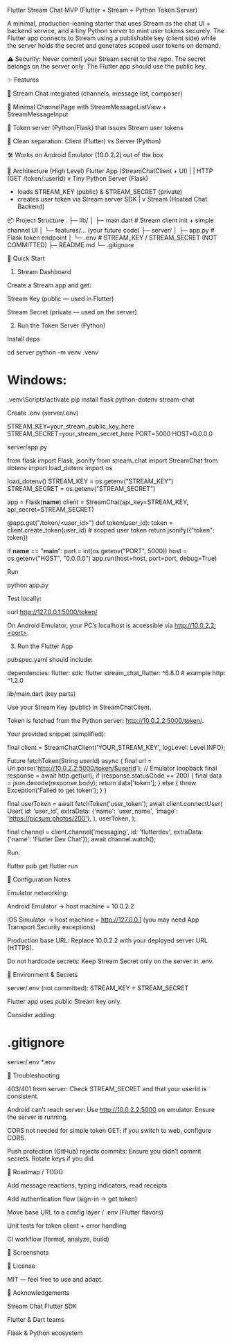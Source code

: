 Flutter Stream Chat MVP (Flutter + Stream + Python Token Server)








A minimal, production-leaning starter that uses Stream as the chat UI + backend service, and a tiny Python server to mint user tokens securely.
The Flutter app connects to Stream using a publishable key (client side) while the server holds the secret and generates scoped user tokens on demand.

⚠️ Security: Never commit your Stream secret to the repo. The secret belongs on the server only. The Flutter app should use the public key.

✨ Features

🔌 Stream Chat integrated (channels, message list, composer)

🧪 Minimal ChannelPage with StreamMessageListView + StreamMessageInput

🔐 Token server (Python/Flask) that issues Stream user tokens

🧱 Clean separation: Client (Flutter) vs Server (Python)

🛠️ Works on Android Emulator (10.0.2.2) out of the box

🧭 Architecture (High Level)
Flutter App (StreamChatClient + UI)
        |
        | HTTP (GET /token/:userId)
        v
Tiny Python Server (Flask)
  - loads STREAM_KEY (public) & STREAM_SECRET (private)
  - creates user token via Stream server SDK
        |
        v
Stream (Hosted Chat Backend)

📦 Project Structure
.
├─ lib/
│  ├─ main.dart                      # Stream client init + simple channel UI
│  └─ features/... (your future code)
├─ server/
│  ├─ app.py                         # Flask token endpoint
│  └─ .env                           # STREAM_KEY / STREAM_SECRET (NOT COMMITTED)
├─ README.md
└─ .gitignore

🚀 Quick Start
1) Stream Dashboard

Create a Stream app and get:

Stream Key (public — used in Flutter)

Stream Secret (private — used on the server)

2) Run the Token Server (Python)

Install deps

cd server
python -m venv .venv
# Windows:
.venv\Scripts\activate
pip install flask python-dotenv stream-chat


Create .env (server/.env)

STREAM_KEY=your_stream_public_key_here
STREAM_SECRET=your_stream_secret_here
PORT=5000
HOST=0.0.0.0


server/app.py

from flask import Flask, jsonify
from stream_chat import StreamChat
from dotenv import load_dotenv
import os

load_dotenv()
STREAM_KEY = os.getenv("STREAM_KEY")
STREAM_SECRET = os.getenv("STREAM_SECRET")

app = Flask(__name__)
client = StreamChat(api_key=STREAM_KEY, api_secret=STREAM_SECRET)

@app.get("/token/<user_id>")
def token(user_id):
    token = client.create_token(user_id)  # scoped user token
    return jsonify({"token": token})

if __name__ == "__main__":
    port = int(os.getenv("PORT", 5000))
    host = os.getenv("HOST", "0.0.0.0")
    app.run(host=host, port=port, debug=True)


Run

python app.py


Test locally:

curl http://127.0.0.1:5000/token/


On Android Emulator, your PC’s localhost is accessible via http://10.0.2.2:<port>.

3) Run the Flutter App

pubspec.yaml should include:

dependencies:
  flutter:
    sdk: flutter
  stream_chat_flutter: ^6.8.0 # example
  http: ^1.2.0


lib/main.dart (key parts)

Use your Stream Key (public) in StreamChatClient.

Token is fetched from the Python server: http://10.0.2.2:5000/token/<userId>.

Your provided snippet (simplified):

final client = StreamChatClient('YOUR_STREAM_KEY', logLevel: Level.INFO);

Future<String> fetchToken(String userId) async {
  final url = Uri.parse('http://10.0.2.2:5000/token/$userId'); // Emulator loopback
  final response = await http.get(url);
  if (response.statusCode == 200) {
    final data = json.decode(response.body);
    return data['token'];
  } else {
    throw Exception('Failed to get token');
  }
}

final userToken = await fetchToken('user_token');
await client.connectUser(
  User(
    id: 'user_id',
    extraData: {'name': 'user_name', 'image': 'https://picsum.photos/200'},
  ),
  userToken,
);

final channel = client.channel('messaging', id: 'flutterdev', extraData: {'name': 'Flutter Dev Chat'});
await channel.watch();


Run:

flutter pub get
flutter run

🔧 Configuration Notes

Emulator networking:

Android Emulator → host machine = 10.0.2.2

iOS Simulator → host machine = http://127.0.0.1 (you may need App Transport Security exceptions)

Production base URL:
Replace 10.0.2.2 with your deployed server URL (HTTPS).

Do not hardcode secrets:
Keep Stream Secret only on the server in .env.

🧹 Environment & Secrets

server/.env (not committed): STREAM_KEY + STREAM_SECRET

Flutter app uses public Stream key only.

Consider adding:

# .gitignore
server/.env
*.env

🧪 Troubleshooting

403/401 from server: Check STREAM_SECRET and that your userId is consistent.

Android can’t reach server: Use http://10.0.2.2:5000 on emulator. Ensure the server is running.

CORS not needed for simple token GET; if you switch to web, configure CORS.

Push protection (GitHub) rejects commits: Ensure you didn’t commit secrets. Rotate keys if you did.

📌 Roadmap / TODO

 Add message reactions, typing indicators, read receipts

 Add authentication flow (sign-in → get token)

 Move base URL to a config layer / .env (Flutter flavors)

 Unit tests for token client + error handling

 CI workflow (format, analyze, build)

📸 Screenshots



📄 License

MIT — feel free to use and adapt.

🙏 Acknowledgements

Stream Chat Flutter SDK

Flutter & Dart teams

Flask & Python ecosystem